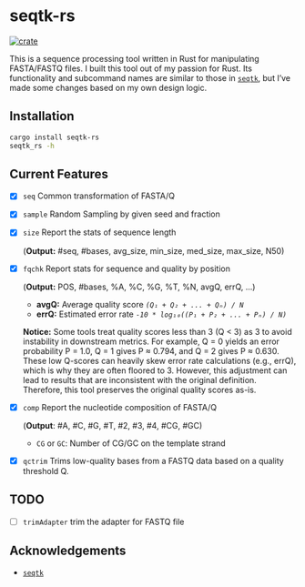 # seqtk-rs
[![crate](https://img.shields.io/crates/v/seqtk-rs.svg)](https://crates.io/crates/seqtk-rs)

This is a sequence processing tool written in Rust for manipulating FASTA/FASTQ files. I built this tool out of my passion for Rust. Its functionality and subcommand names are similar to those in [`seqtk`](https://github.com/lh3/seqtk), but I’ve made some changes based on my own design logic. 

<!-- ⚠️ **Notice:** This project was previously paused but is now being actively resumed. The first release is expected by the end of June or early July 2025. -->

## Installation
```sh
cargo install seqtk-rs
seqtk_rs -h
```

## Current Features
- [x] `seq`     Common transformation of FASTA/Q
                
- [x] `sample`  Random Sampling by given seed and fraction

- [x] `size`    Report the stats of sequence length 
  
    (**Output:** #seq, #bases, avg_size, min_size, med_size, max_size, N50)


- [x] `fqchk`   Report stats for sequence and quality by position
  
    (**Output:** POS, #bases, %A, %C, %G, %T, %N, avgQ, errQ, ...)
    - **avgQ:** Average quality score *`(Q₁ + Q₂ + ... + Qₙ) / N`*
    - **errQ:** Estimated error rate *`-10 * log₁₀((P₁ + P₂ + ... + Pₙ) / N)`*

    **Notice:** Some tools treat quality scores less than 3 (Q < 3) as 3 to avoid instability in downstream metrics. For example, Q = 0 yields an error probability P = 1.0, Q = 1 gives P ≈ 0.794, and Q = 2 gives P ≈ 0.630. These low Q-scores can heavily skew error rate calculations (e.g., errQ), which is why they are often floored to 3. However, this adjustment can lead to results that are inconsistent with the original definition. Therefore, this tool preserves the original quality scores as-is.
  
- [x] `comp`    Report the nucleotide composition of FASTA/Q 
    
    (**Output**: #A, #C, #G, #T, #2, #3, #4, #CG, #GC)

    - `CG` or `GC`: Number of CG/GC on the template strand

- [x] `qctrim`    Trims low-quality bases from a FASTQ data based on a quality threshold Q.
    

## TODO
- [ ] `trimAdapter` trim the adapter for FASTQ file 


## Acknowledgements
- [`seqtk`](https://github.com/lh3/seqtk)